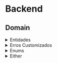 # Backend

## Domain

<details>
<summary>Entidades</summary>

### Descrição
Entidades são classes que representam os objetos fundamentais do domínio do sistema. Elas encapsulam as propriedades e comportamentos dos objetos do mundo real que elas representam. Cada entidade possui atributos que definem suas características e métodos que definem seu comportamento. As entidades são essenciais para garantir que a lógica de negócios seja aplicada de maneira consistente e que os dados sejam manipulados de forma segura e válida.

### Tarefas
1. **Criar Entidades**
   - Implementar as classes que representam as entidades do domínio.
   - Definir propriedades privadas para cada entidade.
   - Criar construtores para inicializar as propriedades das entidades.
   - Implementar getters e setters com validações apropriadas.

2. **Testar Entidades**
   - Escrever testes usando Jest para garantir o comportamento correto das entidades.
   - Cobrir casos de sucesso e falha nas validações.
   - Verificar a integridade dos dados nas propriedades das entidades.
   - Assegurar que os métodos funcionam conforme o esperado.

</details>

<details>
<summary>Erros Customizados</summary>

### Descrição
As classes de erro customizadas são utilizadas para representar diferentes tipos de erros específicos do domínio da aplicação. Elas estendem a classe Error e são projetadas para fornecer informações claras e úteis sobre o erro que ocorreu, facilitando a depuração e o tratamento de exceções.

### Tarefas
1. **Criar Classes de Erro Customizadas**
   - Implementar classes de erro personalizadas para diferentes tipos de exceções no domínio da aplicação.
   - Definir propriedades adicionais, como códigos de erro ou mensagens específicas.
   - Garantir que as classes de erro forneçam informações relevantes para facilitar o diagnóstico e a resolução de problemas.

</details>

<details>
<summary>Enums</summary>

### Descrição
Enums (ou enumerations) são tipos especiais que permitem a definição de um conjunto de constantes com nomes, facilitando o uso e a manutenção de valores constantes no código. Eles são úteis para representar um conjunto fixo de valores relacionados e são amplamente utilizados para melhorar a legibilidade e a segurança do tipo no código.

### Tarefas
1. **Criar Enums para Mensagens de Validação**
   - Definir enums para centralizar mensagens de validação utilizadas em entidades.
   - Utilizar essas mensagens de validação nas classes de entidades para garantir consistência.

2. **Integrar Enums no Código Existente**
   - Refatorar classes e testes existentes para utilizar enums em vez de strings literais.
   - Garantir que todos os casos de uso relevantes estejam utilizando os enums apropriados.

</details>

<details>
<summary>Either</summary>

### Descrição
A classe `Either` é uma construção de programação funcional que representa um valor com dois possíveis tipos: um "Left" e um "Right". O `Left` é geralmente usado para representar um erro ou um caso inválido, enquanto o `Right` representa um valor correto ou sucesso. Isso permite a modelagem de operações que podem falhar sem recorrer a exceções.

### Tarefas
1. **Implementar Classes Either**
   - Implementar as classes `Left` e `Right` para representar os dois lados de um tipo `Either`.
   - Garantir que ambas as classes possuam métodos para verificar se são `Left` ou `Right`.

2. **Testar Implementações de Either**
   - Escrever testes usando Jest para garantir o comportamento correto das classes `Left` e `Right`.
   - Cobrir casos de sucesso e erro, assegurando que os métodos de verificação funcionem corretamente.
   - Verificar a integridade dos dados armazenados nas instâncias de `Left` e `Right`.

3. **Atualizar Entidades**
   - Remover a utilização de exceções (`throw`) nas classes de entidades.
   - Utilizar a classe `Either` para representar casos de sucesso e erro de forma mais expressiva.
   - Adaptar os testes das entidades para refletir as mudanças e garantir que os casos de uso estejam cobertos.


</details>
